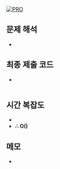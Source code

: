 [![PRO]][Link]

## 문제 해석

-

## 최종 제출 코드

-

```js

```

## 시간 복잡도

-
-   **∴ O()**

## 메모

-

<!---------------------------------------------------------------------------->

[PRO]: https://github.com/GoSSaChin/algorithm-js/assets/107768516/67c43b52-bc3f-4571-a249-5519021afbb0
[Link]: https://school.programmers.co.kr/learn/courses/30/lessons/42747
